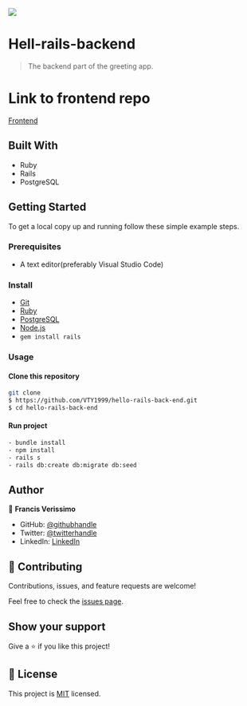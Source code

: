 ![](https://img.shields.io/badge/Microverse-blueviolet)

# Hell-rails-backend

> The backend part of the greeting app.

# Link to frontend repo

[Frontend](https://github.com/VTY1999/hello-react-front-end.git)

## Built With

- Ruby
- Rails
- PostgreSQL

## Getting Started

To get a local copy up and running follow these simple example steps.

### Prerequisites

- A text editor(preferably Visual Studio Code)

### Install

- [Git](https://git-scm.com/downloads)
- [Ruby](https://www.ruby-lang.org/en/downloads/)
- [PostgreSQL](https://www.postgresql.org/download/)
- [Node.js](https://nodejs.org/en/download/)
- `gem install rails`

### Usage

#### Clone this repository

```bash
git clone
$ https://github.com/VTY1999/hello-rails-back-end.git
$ cd hello-rails-back-end
```

#### Run project

```bash
- bundle install
- npm install
- rails s
- rails db:create db:migrate db:seed
```

## Author

👤 **Francis Verissimo**

- GitHub: [@githubhandle](https://github.com/VTY1999)
- Twitter: [@twitterhandle](https://twitter.com/verissimoty?s=09)
- LinkedIn: [LinkedIn](https://www.linkedin.com/in/francis-o-verissimo/)

## 🤝 Contributing

Contributions, issues, and feature requests are welcome!

Feel free to check the [issues page](https://github.com/netman5/hello-rails-back-end/issues).

## Show your support

Give a ⭐️ if you like this project!

## 📝 License

This project is [MIT](./LICENSE.md) licensed.
